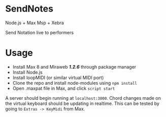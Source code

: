 # SendNotes
Node.js + Max Msp + Xebra

Send Notation live to performers

# Usage

- Install Max 8 and Miraweb ***1.2.6*** through package manager
- Install Node.js
- Install loopMIDI (or similar virtual MIDI port)
- Clone the repo and install node-modules using `npm install`
- Open .maxpat file in Max, and click `script start`

A server should begin running at `localhost:3000`. Chord changes made on the virtual keyboard should be updating in realtime.
This can be tested by going to `Extras -> KeyMidi` from Max.
